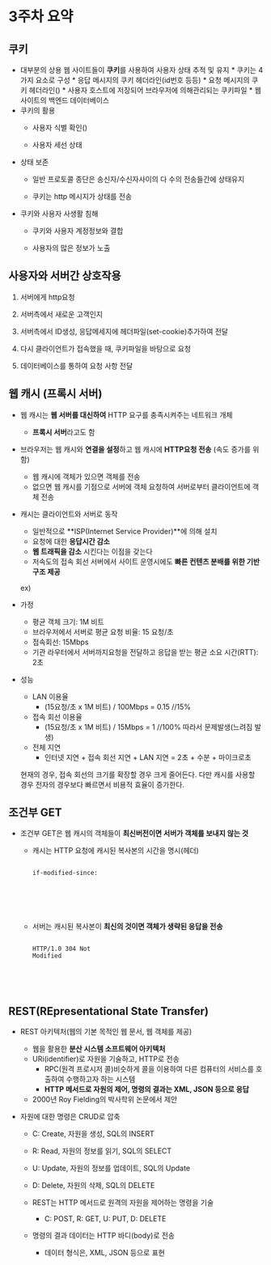 # 3주차 요약

## 쿠키
  * 대부분의 상용 웹 사이트들이 **쿠키**를 사용하여 사용자 상태 추적 및 유지
          * 쿠키는 4가지 요소로 구성
                  * 응답 메시지의 쿠키 헤더라인(id번호 등등)
                  * 요청 메시지의 쿠키 헤더라인()
                  * 사용자 호스트에 저장되어 브라우저에 의해관리되는 쿠키파일
                  * 웹 사이트의 백엔드 데이터베이스
  * 쿠키의 활용
      * 사용자 식별 확인()

      * 사용자 세선 상태
  * 상태 보존
      * 일반 프로토콜 종단은 송신자/수신자사이의 다 수의 전송들간에 상태유지

      * 쿠키는 http 메시지가 상태를 전송      
  * 쿠키와 사용자 사생활 침해
      * 쿠키와 사용자 계정정보와 결합

      * 사용자의 많은 정보가 노출

## 사용자와 서버간 상호작용
   1. 서버에게 http요청

   2. 서버측에서 새로운 고객인지

   3. 서버측에서 ID생성, 응답메세지에 헤더파일(set-cookie)추가하여 전달

   4. 다시 클라이언트가 접속했을 때, 쿠키파일을 바탕으로 요청

   5. 데이터베이스를 통하여 요청 사항 전달

## 웹 캐시 (프록시 서버)
  * 웹 캐시는 **웹 서버를 대신하여** HTTP 요구를 충족시켜주는 네트워크 개체
    * **프록시 서버**라고도 함

  * 브라우저는 웹 캐시와 **연결을 설정**하고 웹 캐시에 **HTTP요청 전송** (속도 증가를 위함)
    * 웹 캐시에 객체가 있으면 객체를 전송
    * 없으면 웹 캐시를 기점으로 서버에 객체 요청하여 서버로부터 클라이언트에 객체 전송

  * 캐시는 클라이언트와 서버로 동작
    * 일반적으로 **ISP(Internet Service Provider)**에 의해 설치
    * 요청에 대한 **응답시간 감소**
    * **웹 트래픽을 감소** 시킨다는 이점을 갖는다
    * 저속도의 접속 회선 서버에서 사이트 운영시에도 **빠른 컨텐츠 분배를 위한 기반구조 제공**

    ex)
  * 가정
    * 평균 객체 크기: 1M 비트
    * 브라우저에서 서버로 평균 요청 비율: 15 요청/초
    * 접속회선: 15Mbps
    * 기관 라우터에서 서버까지요청을 전달하고 응답을 받는 평균 소요 시간(RTT): 2초
  * 성능
    * LAN 이용율
      * (15요청/초 x 1M 비트) / 100Mbps = 0.15 //15%
    * 접속 회선 이용율
      * (15요청/초 x 1M 비트) / 15Mbps = 1 //100% 따라서 문제발생(느려짐 발생)
    * 전체 지연
      * 인터넷 지연 + 접속 회선 지연 + LAN 지연 = 2초 + 수분 + 마이크로초

    현재의 경우, 접속 회선의 크기를 확장할 경우 크게 줄어든다.    다만 캐시를 사용할 경우 전자의 경우보다 빠르면서 비용적 효율이 증가한다.

## 조건부 GET
  * 조건부 GET은 웹 캐시의 객체들이 **최신버전이면 서버가 객체를 보내지 않는 것**
    * 캐시는 HTTP 요청에 캐시된 복사본의 시간을 명시(헤더)

      <pre>
      <code>
      if-modified-since:
      <date>
      </code>
      <pre>

    * 서버는 캐시된 복사본이 **최신의 것이면 객체가 생략된 응답을 전송**
      <pre>
      <code>
      HTTP/1.0 304 Not
      Modified
      </code>
      <pre>

## REST(REpresentational State Transfer)
  * REST 아키텍처(웹의 기본 목적인 웹 문서, 웹 객체를 제공)
    * 웹을 활용한 **분산 시스템 소프트웨어 아키텍처**
    * URi(identifier)로 자원을 기술하고, HTTP로 전송
      * RPC(원격 프로시저 콜)비슷하게 콜을 이용하여 다른 컴퓨터의 서비스를 호출하여 수행하고자 하는 시스템
      * **HTTP 메서드로 자원의 제어, 명령의 결과는 XML, JSON 등으로 응답**
    * 2000년 Roy Fielding의 박사학위 논문에서 제안

  * 자원에 대한 명령은 CRUD로 압축
    * C: Create, 자원을 생성, SQL의 INSERT
    * R: Read, 자원의 정보를 읽기, SQL의 SELECT
    * U: Update, 자원의 정보를 업데이트, SQL의 Update
    * D: Delete, 자원의 삭제, SQL의 DELETE

    * REST는 HTTP 메서드로 원격의 자원을 제어하는 명령을 기술
      * C: POST, R: GET, U: PUT, D: DELETE

    * 명령의 결과 데이터는 HTTP 바디(body)로 전송
      * 데이터 형식은, XML, JSON 등으로 표현
